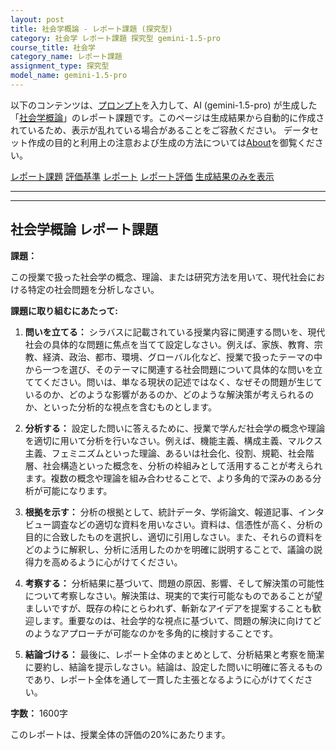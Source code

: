 ```yaml
---
layout: post
title: 社会学概論 - レポート課題 (探究型)
category: 社会学 レポート課題 探究型 gemini-1.5-pro
course_title: 社会学
category_name: レポート課題
assignment_type: 探究型
model_name: gemini-1.5-pro
---
```


以下のコンテンツは、[プロンプト](http://127.0.0.1:8000/generated/社会学/gemini-1.5-pro/prompt_レポート課題-探究型.md)を入力して、AI (gemini-1.5-pro) が生成した「[社会学概論](/contents/社会学/)」のレポート課題です。このページは生成結果から自動的に作成されているため、表示が乱れている場合があることをご容赦ください。
データセット作成の目的と利用上の注意および生成の方法については[About](/About)を御覧ください。

[レポート課題](../レポート課題-探究型)
[評価基準](../評価基準-探究型)
[レポート](../レポート-探究型)
[レポート評価](../レポート評価-探究型)
[生成結果のみを表示](http://127.0.0.1:8000/generated/社会学/gemini-1.5-pro/レポート課題-探究型.md)
  

***
***
  
## 社会学概論 レポート課題

**課題：**

この授業で扱った社会学の概念、理論、または研究方法を用いて、現代社会における特定の社会問題を分析しなさい。

**課題に取り組むにあたって:**

1. **問いを立てる：** シラバスに記載されている授業内容に関連する問いを、現代社会の具体的な問題に焦点を当てて設定しなさい。例えば、家族、教育、宗教、経済、政治、都市、環境、グローバル化など、授業で扱ったテーマの中から一つを選び、そのテーマに関連する社会問題について具体的な問いを立ててください。問いは、単なる現状の記述ではなく、なぜその問題が生じているのか、どのような影響があるのか、どのような解決策が考えられるのか、といった分析的な視点を含むものとします。

2. **分析する：** 設定した問いに答えるために、授業で学んだ社会学の概念や理論を適切に用いて分析を行いなさい。例えば、機能主義、構成主義、マルクス主義、フェミニズムといった理論、あるいは社会化、役割、規範、社会階層、社会構造といった概念を、分析の枠組みとして活用することが考えられます。複数の概念や理論を組み合わせることで、より多角的で深みのある分析が可能になります。

3. **根拠を示す：** 分析の根拠として、統計データ、学術論文、報道記事、インタビュー調査などの適切な資料を用いなさい。資料は、信憑性が高く、分析の目的に合致したものを選択し、適切に引用しなさい。また、それらの資料をどのように解釈し、分析に活用したのかを明確に説明することで、議論の説得力を高めるように心がけてください。

4. **考察する：** 分析結果に基づいて、問題の原因、影響、そして解決策の可能性について考察しなさい。解決策は、現実的で実行可能なものであることが望ましいですが、既存の枠にとらわれず、斬新なアイデアを提案することも歓迎します。重要なのは、社会学的な視点に基づいて、問題の解決に向けてどのようなアプローチが可能なのかを多角的に検討することです。

5. **結論づける：** 最後に、レポート全体のまとめとして、分析結果と考察を簡潔に要約し、結論を提示しなさい。結論は、設定した問いに明確に答えるものであり、レポート全体を通して一貫した主張となるように心がけてください。

**字数：** 1600字


このレポートは、授業全体の評価の20%にあたります。
